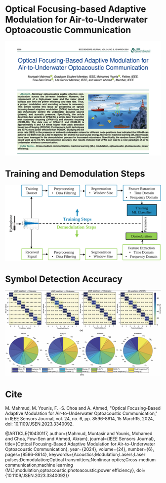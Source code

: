 # Optical Focusing-based Adaptive Modulation for Air-to-Underwater Optoacoustic Communication

![](https://github.com/muntasirmahmud1/OFAM_IEEE_Sensors_Journal/blob/f4709b1624f358a9d6e091709a03a738991776d1/images/IEEE_Sensors_Journal.png)

# Training and Demodulation Steps

![image alt](https://github.com/muntasirmahmud1/OFAM_IEEE_Sensors_Journal/blob/5cb23ee24873a32c917a2caeacd15ce86d15cf17/images/Figure_4_svg.svg)

# Symbol Detection Accuracy

![](https://github.com/muntasirmahmud1/OFAM_IEEE_Sensors_Journal/blob/f4709b1624f358a9d6e091709a03a738991776d1/images/symbol%20detection%20accuracy.png)

# Cite

M. Mahmud, M. Younis, F. -S. Choa and A. Ahmed, "Optical Focusing-Based Adaptive Modulation for Air-to-Underwater Optoacoustic Communication," in IEEE Sensors Journal, vol. 24, no. 6, pp. 8596-8614, 15 March15, 2024, doi: 10.1109/JSEN.2023.3340092.

@ARTICLE{10430117,
  author={Mahmud, Muntasir and Younis, Mohamed and Choa, Fow-Sen and Ahmed, Akram},
  journal={IEEE Sensors Journal}, 
  title={Optical Focusing-Based Adaptive Modulation for Air-to-Underwater Optoacoustic Communication}, 
  year={2024},
  volume={24},
  number={6},
  pages={8596-8614},
  keywords={Acoustics;Modulation;Lasers;Laser pulses;Demodulation;Optical transmitters;Nonlinear optics;Cross-medium communication;machine learning (ML);modulation;optoacoustic;photoacoustic;power efficiency},
  doi={10.1109/JSEN.2023.3340092}}
